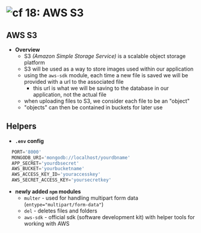 ![cf](http://i.imgur.com/7v5ASc8.png) 18: AWS S3
=====================================

## AWS S3
  * **Overview**
    * S3 *(Amazon Simple Storage Service)* is a scalable object storage platform
    * S3 will be used as a way to store images used within our application
    * using the `aws-sdk` module, each time a new file is saved we will be provided with a url to the associated file
      * this url is what we will be saving to the database in our application, not the actual file
    * when uploading files to S3, we consider each file to be an "object"
    * "objects" can then be contained in buckets for later use
  
## Helpers
  * **`.env` config**
  ``` javascript
    PORT='8000'
    MONGODB_URI='mongodb://localhost/yourdbname'
    APP_SECRET='yourdbsecret'
    AWS_BUCKET='yourbucketname'
    AWS_ACCESS_KEY_ID='youraccesskey'
    AWS_SECRET_ACCESS_KEY='yoursecretkey'
  ```
  
  * **newly added `npm` modules**
    * `multer` - used for handling multipart form data (`entype="multipart/form-data"`)
    * `del` - deletes files and folders
    * `aws-sdk` - official sdk (software development kit) with helper tools for working with AWS
